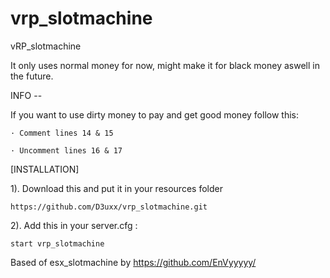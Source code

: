 # vrp_slotmachine
vRP_slotmachine

It only uses normal money for now, might make it for black money aswell in the future.

INFO --

If you want to use dirty money to pay and get good money follow this:
```
· Comment lines 14 & 15
```
```
· Uncomment lines 16 & 17
```

[INSTALLATION]

1). Download this and put it in your resources folder
```
https://github.com/D3uxx/vrp_slotmachine.git
```

2). Add this in your server.cfg :
```
start vrp_slotmachine
```


Based of esx_slotmachine by https://github.com/EnVyyyyy/
